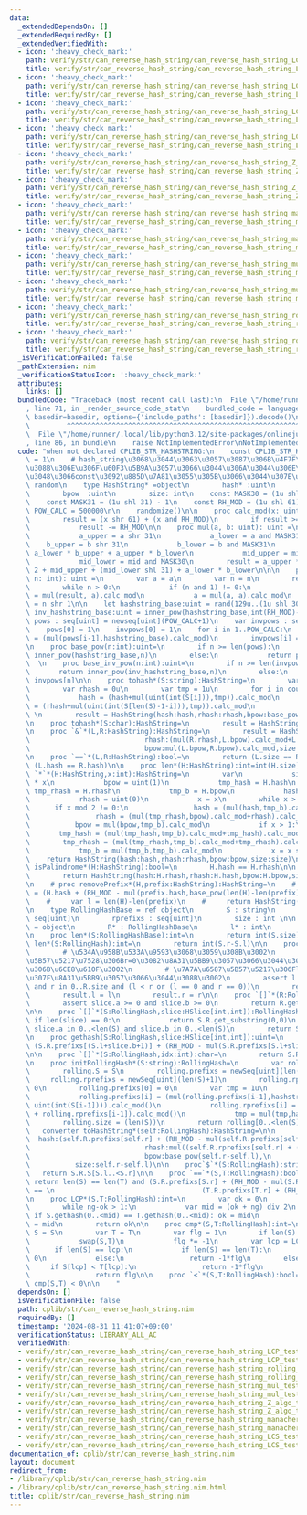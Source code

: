 ```yaml
---
data:
  _extendedDependsOn: []
  _extendedRequiredBy: []
  _extendedVerifiedWith:
  - icon: ':heavy_check_mark:'
    path: verify/str/can_reverse_hash_string/can_reverse_hash_string_LCP_test.nim
    title: verify/str/can_reverse_hash_string/can_reverse_hash_string_LCP_test.nim
  - icon: ':heavy_check_mark:'
    path: verify/str/can_reverse_hash_string/can_reverse_hash_string_LCP_test.nim
    title: verify/str/can_reverse_hash_string/can_reverse_hash_string_LCP_test.nim
  - icon: ':heavy_check_mark:'
    path: verify/str/can_reverse_hash_string/can_reverse_hash_string_LCS_test.nim
    title: verify/str/can_reverse_hash_string/can_reverse_hash_string_LCS_test.nim
  - icon: ':heavy_check_mark:'
    path: verify/str/can_reverse_hash_string/can_reverse_hash_string_LCS_test.nim
    title: verify/str/can_reverse_hash_string/can_reverse_hash_string_LCS_test.nim
  - icon: ':heavy_check_mark:'
    path: verify/str/can_reverse_hash_string/can_reverse_hash_string_Z_algo_test.nim
    title: verify/str/can_reverse_hash_string/can_reverse_hash_string_Z_algo_test.nim
  - icon: ':heavy_check_mark:'
    path: verify/str/can_reverse_hash_string/can_reverse_hash_string_Z_algo_test.nim
    title: verify/str/can_reverse_hash_string/can_reverse_hash_string_Z_algo_test.nim
  - icon: ':heavy_check_mark:'
    path: verify/str/can_reverse_hash_string/can_reverse_hash_string_manacher_test.nim
    title: verify/str/can_reverse_hash_string/can_reverse_hash_string_manacher_test.nim
  - icon: ':heavy_check_mark:'
    path: verify/str/can_reverse_hash_string/can_reverse_hash_string_manacher_test.nim
    title: verify/str/can_reverse_hash_string/can_reverse_hash_string_manacher_test.nim
  - icon: ':heavy_check_mark:'
    path: verify/str/can_reverse_hash_string/can_reverse_hash_string_mul_test.nim
    title: verify/str/can_reverse_hash_string/can_reverse_hash_string_mul_test.nim
  - icon: ':heavy_check_mark:'
    path: verify/str/can_reverse_hash_string/can_reverse_hash_string_mul_test.nim
    title: verify/str/can_reverse_hash_string/can_reverse_hash_string_mul_test.nim
  - icon: ':heavy_check_mark:'
    path: verify/str/can_reverse_hash_string/can_reverse_hash_string_rolling_hash_yosupo_suffix_array_test.nim
    title: verify/str/can_reverse_hash_string/can_reverse_hash_string_rolling_hash_yosupo_suffix_array_test.nim
  - icon: ':heavy_check_mark:'
    path: verify/str/can_reverse_hash_string/can_reverse_hash_string_rolling_hash_yosupo_suffix_array_test.nim
    title: verify/str/can_reverse_hash_string/can_reverse_hash_string_rolling_hash_yosupo_suffix_array_test.nim
  _isVerificationFailed: false
  _pathExtension: nim
  _verificationStatusIcon: ':heavy_check_mark:'
  attributes:
    links: []
  bundledCode: "Traceback (most recent call last):\n  File \"/home/runner/.local/lib/python3.12/site-packages/onlinejudge_verify/documentation/build.py\"\
    , line 71, in _render_source_code_stat\n    bundled_code = language.bundle(stat.path,\
    \ basedir=basedir, options={'include_paths': [basedir]}).decode()\n          \
    \         ^^^^^^^^^^^^^^^^^^^^^^^^^^^^^^^^^^^^^^^^^^^^^^^^^^^^^^^^^^^^^^^^^^^^^^^^^^^^^^^^^\n\
    \  File \"/home/runner/.local/lib/python3.12/site-packages/onlinejudge_verify/languages/nim.py\"\
    , line 86, in bundle\n    raise NotImplementedError\nNotImplementedError\n"
  code: "when not declared CPLIB_STR_HASHSTRING:\n    const CPLIB_STR_HASHSTRING*\
    \ = 1\n    # hash_string\u3068\u3044\u3063\u3057\u3087\u306B\u4F7F\u308F\u308C\
    \u308B\u306E\u306F\u60F3\u5B9A\u3057\u3066\u3044\u306A\u3044\u306E\u3067\u3042\
    \u3048\u3066const\u3092\u885D\u7A81\u3055\u305B\u3066\u3044\u307E\u3059\n    import\
    \ random\n    type HashString* =object\n        hash* :uint\n        rhash* :uint\n\
    \        bpow  :uint\n        size: int\n    const MASK30 = (1u shl 30) - 1\n\
    \    const MASK31 = (1u shl 31) - 1\n    const RH_MOD = (1u shl 61) - 1\n    const\
    \ POW_CALC = 500000\n\n    randomize()\n\n    proc calc_mod(x: uint): uint =\n\
    \        result = (x shr 61) + (x and RH_MOD)\n        if result >= RH_MOD:\n\
    \            result -= RH_MOD\n\n    proc mul(a, b: uint): uint =\n        let\n\
    \            a_upper = a shr 31\n            a_lower = a and MASK31\n        \
    \    b_upper = b shr 31\n            b_lower = b and MASK31\n            mid =\
    \ a_lower * b_upper + a_upper * b_lower\n            mid_upper = mid shr 30\n\
    \            mid_lower = mid and MASK30\n        result = a_upper * b_upper *\
    \ 2 + mid_upper + (mid_lower shl 31) + a_lower * b_lower\n\n\n    proc inner_pow(a:uint,\
    \ n: int): uint =\n        var a = a\n        var n = n\n        result = 1\n\
    \        while n > 0:\n            if (n and 1) != 0:\n                result\
    \ = mul(result, a).calc_mod\n            a = mul(a, a).calc_mod\n            n\
    \ = n shr 1\n\n    let hashstring_base:uint = rand(129u..(1u shl 30))\n    let\
    \ inv_hashstring_base:uint = inner_pow(hashstring_base,int(RH_MOD)-2)\n    var\
    \ pows : seq[uint] = newseq[uint](POW_CALC+1)\n    var invpows : seq[uint] = newseq[uint](POW_CALC+1)\n\
    \    pows[0] = 1\n    invpows[0] = 1\n    for i in 1..POW_CALC:\n        pows[i]\
    \ = (mul(pows[i-1],hashstring_base).calc_mod)\n        invpows[i] = (mul(invpows[i-1],inv_hashstring_base).calc_mod)\n\
    \n    proc base_pow(n:int):uint=\n        if n >= len(pows):\n            return\
    \ inner_pow(hashstring_base,n)\n        else:\n            return pows[n]\n  \
    \  \n    proc base_inv_pow(n:int):uint=\n        if n >= len(invpows):\n     \
    \       return inner_pow(inv_hashstring_base,n)\n        else:\n            return\
    \ invpows[n]\n\n    proc tohash*(S:string):HashString=\n        var hash = 0u\n\
    \        var rhash = 0u\n        var tmp = 1u\n        for i in countdown(len(S)-1,0,1):\n\
    \            hash = (hash+mul(uint(int(S[i])),tmp)).calc_mod\n            rhash\
    \ = (rhash+mul(uint(int(S[len(S)-1-i])),tmp)).calc_mod\n            tmp = mul(tmp,hashstring_base).calc_mod\
    \ \n        result = HashString(hash:hash,rhash:rhash,bpow:base_pow(len(S)),size:len(S))\n\
    \n    proc tohash*(S:char):HashString=\n        result = HashString(hash:uint(int(S)),rhash:uint(int(S)),bpow:hashstring_base,size:1)\n\
    \n    proc `&`*(L,R:HashString):HashString=\n        result = HashString(hash:(mul(L.hash,R.bpow).calc_mod+R.hash).calc_mod,\n\
    \                            rhash:(mul(R.rhash,L.bpow).calc_mod+L.rhash).calc_mod,\n\
    \                            bpow:mul(L.bpow,R.bpow).calc_mod,size:L.size+R.size)\n\
    \n    proc `==`*(L,R:HashString):bool=\n        return (L.size == R.size) and\
    \ (L.hash == R.hash)\n\n    proc len*(H:HashString):int=int(H.size)\n\n    proc\
    \ `*`*(H:HashString,x:int):HashString=\n        var\n            size = H.size\
    \ * x\n            bpow = uint(1)\n            tmp_hash = H.hash\n           \
    \ tmp_rhash = H.rhash\n            tmp_b = H.bpow\n            hash = uint(0)\n\
    \            rhash = uint(0)\n            x = x\n        while x > 0:\n      \
    \      if x mod 2 != 0:\n                hash = (mul(hash,tmp_b).calc_mod+tmp_hash).calc_mod\n\
    \                rhash = (mul(tmp_rhash,bpow).calc_mod+rhash).calc_mod\n     \
    \           bpow = mul(bpow,tmp_b).calc_mod\n            if x > 1:\n         \
    \       tmp_hash = (mul(tmp_hash,tmp_b).calc_mod+tmp_hash).calc_mod\n        \
    \        tmp_rhash = (mul(tmp_rhash,tmp_b).calc_mod+tmp_rhash).calc_mod\n    \
    \            tmp_b = mul(tmp_b,tmp_b).calc_mod\n            x = x shr 1\n    \
    \    return HashString(hash:hash,rhash:rhash,bpow:bpow,size:size)\n    \n    proc\
    \ isPalindrome*(H:HashString):bool=\n        H.hash == H.rhash\n\n    proc reversed*(H:HashString):HashString=\n\
    \        return HashString(hash:H.rhash,rhash:H.hash,bpow:H.bpow,size:H.size)\n\
    \n    # proc removePrefix*(H,prefix:HashString):HashString=\n    #     var hash\
    \ = (H.hash + (RH_MOD - mul(prefix.hash,base_pow(len(H)-len(prefix))).calc_mod)).calc_mod\n\
    \    #     var l = len(H)-len(prefix)\n    #     return HashString(hash:hash,bpow:base_pow(l),size:l)\n\
    \n    type RollingHashBase = ref object\n        S : string\n        prefixs :\
    \ seq[uint]\n        rprefixs : seq[uint]\n        size : int \n\n    type RollingHash*\
    \ = object\n        R* : RollingHashBase\n        l* : int\n        r* : int\n\
    \n    proc len*(S:RollingHashBase):int=\n        return int(S.size)\n\n    proc\
    \ len*(S:RollingHash):int=\n        return int(S.r-S.l)\n\n    proc get_substring(R:RollingHashBase,l,r:int):RollingHash=\n\
    \        # \u534A\u958B\u533A\u9593\u3068\u3059\u308B\u3002\n        # \u7A7A\u6587\
    \u5B57\u5217\u7528\u306Br=0\u3082\u8A31\u5BB9\u3057\u3066\u3044\u308B\u3053\u3068\
    \u306B\u6CE8\u610F\u3002\n        # \u7A7A\u6587\u5B57\u5217\u306Fl=0,r=0\u306E\
    \u307F\u8A31\u5BB9\u3057\u3066\u3044\u308B\u3002\n        assert l in 0..<R.size\
    \ and r in 0..R.size and (l < r or (l == 0 and r == 0))\n        result.R = R\n\
    \        result.l = l\n        result.r = r\n\n    proc `[]`*(R:RollingHashBase,slice:HSlice[int,int]):RollingHash=\n\
    \        assert slice.a >= 0 and slice.b >= 0\n        return R.get_substring(slice.a,slice.b+1)\n\
    \n\n    proc `[]`*(S:RollingHash,slice:HSlice[int,int]):RollingHash=\n       \
    \ if len(slice) == 0:\n            return S.R.get_substring(0,0)\n        assert\
    \ slice.a in 0..<len(S) and slice.b in 0..<len(S)\n        return S.R.get_substring(S.l+slice.a,S.l+slice.b+1)\n\
    \n    proc gethash(S:RollingHash,slice:HSlice[int,int]):uint=\n        return\
    \ (S.R.prefixs[(S.l+slice.b+1)] + (RH_MOD - mul(S.R.prefixs[S.l+slice.a],base_pow(((S.l+slice.b+1)-(S.l+slice.a)))).calc_mod)).calc_mod\n\
    \n\n    proc `[]`*(S:RollingHash,idx:int):char=\n        return S.R.S[idx+int(S.l)]\n\
    \n    proc initRollingHash*(S:string):RollingHash=\n        var rolling = RollingHashBase()\n\
    \        rolling.S = S\n        rolling.prefixs = newSeq[uint](len(S)+1)\n   \
    \     rolling.rprefixs = newSeq[uint](len(S)+1)\n        rolling.rprefixs[0] =\
    \ 0\n        rolling.prefixs[0] = 0\n        var tmp = 1u\n        for i in 1..len(S):\n\
    \            rolling.prefixs[i] = (mul(rolling.prefixs[i-1],hashstring_base) +\
    \ uint(int(S[i-1]))).calc_mod()\n            rolling.rprefixs[i] = (mul(uint(int(S[i-1])),tmp)\
    \ + rolling.rprefixs[i-1]).calc_mod()\n            tmp = mul(tmp,hashstring_base).calc_mod\n\
    \        rolling.size = (len(S))\n        return rolling[0..<len(S)]\n\n\n\n \
    \   converter toHashString*(self:RollingHash):HashString=\n\n        return HashString(\
    \  hash:(self.R.prefixs[self.r] + (RH_MOD - mul(self.R.prefixs[self.l],base_pow(self.r-self.l)).calc_mod)).calc_mod,\n\
    \                            rhash:mul((self.R.rprefixs[self.r] + (RH_MOD - self.R.rprefixs[self.l])).calc_mod,base_inv_pow(self.l)).calc_mod,\n\
    \                            bpow:base_pow(self.r-self.l),\n                 \
    \           size:self.r-self.l)\n\n    proc`$`*(S:RollingHash):string=\n     \
    \   return S.R.S[S.l..<S.r]\n\n    proc `==`*(S,T:RollingHash):bool=\n       \
    \ return len(S) == len(T) and (S.R.prefixs[S.r] + (RH_MOD - mul(S.R.prefixs[S.l],base_pow(S.r-S.l)).calc_mod)).calc_mod\
    \ == \n                                    (T.R.prefixs[T.r] + (RH_MOD - mul(T.R.prefixs[T.l],base_pow(T.r-T.l)).calc_mod)).calc_mod\n\
    \n    proc LCP*(S,T:RollingHash):int=\n        var ok = 0\n        var ng = min(len(S),len(T))+1\n\
    \        while ng-ok > 1:\n            var mid = (ok + ng) div 2\n           \
    \ if S.gethash(0..<mid) == T.gethash(0..<mid): ok = mid\n            else: ng\
    \ = mid\n        return ok\n\n    proc cmp*(S,T:RollingHash):int=\n        var\
    \ S = S\n        var T = T\n        var flg = 1\n        if len(S) > len(T):\n\
    \            swap(S,T)\n            flg *= -1\n        var lcp = LCP(S,T)\n  \
    \      if len(S) == lcp:\n            if len(S) == len(T):\n                return\
    \ 0\n            else:\n                return -1*flg\n        else:\n       \
    \     if S[lcp] < T[lcp]:\n                return -1*flg\n            else:\n\
    \                return flg\n\n    proc `<`*(S,T:RollingHash):bool=\n        return\
    \ cmp(S,T) < 0\n\n    "
  dependsOn: []
  isVerificationFile: false
  path: cplib/str/can_reverse_hash_string.nim
  requiredBy: []
  timestamp: '2024-08-31 11:41:07+09:00'
  verificationStatus: LIBRARY_ALL_AC
  verifiedWith:
  - verify/str/can_reverse_hash_string/can_reverse_hash_string_LCP_test.nim
  - verify/str/can_reverse_hash_string/can_reverse_hash_string_LCP_test.nim
  - verify/str/can_reverse_hash_string/can_reverse_hash_string_rolling_hash_yosupo_suffix_array_test.nim
  - verify/str/can_reverse_hash_string/can_reverse_hash_string_rolling_hash_yosupo_suffix_array_test.nim
  - verify/str/can_reverse_hash_string/can_reverse_hash_string_mul_test.nim
  - verify/str/can_reverse_hash_string/can_reverse_hash_string_mul_test.nim
  - verify/str/can_reverse_hash_string/can_reverse_hash_string_Z_algo_test.nim
  - verify/str/can_reverse_hash_string/can_reverse_hash_string_Z_algo_test.nim
  - verify/str/can_reverse_hash_string/can_reverse_hash_string_manacher_test.nim
  - verify/str/can_reverse_hash_string/can_reverse_hash_string_manacher_test.nim
  - verify/str/can_reverse_hash_string/can_reverse_hash_string_LCS_test.nim
  - verify/str/can_reverse_hash_string/can_reverse_hash_string_LCS_test.nim
documentation_of: cplib/str/can_reverse_hash_string.nim
layout: document
redirect_from:
- /library/cplib/str/can_reverse_hash_string.nim
- /library/cplib/str/can_reverse_hash_string.nim.html
title: cplib/str/can_reverse_hash_string.nim
---
```

